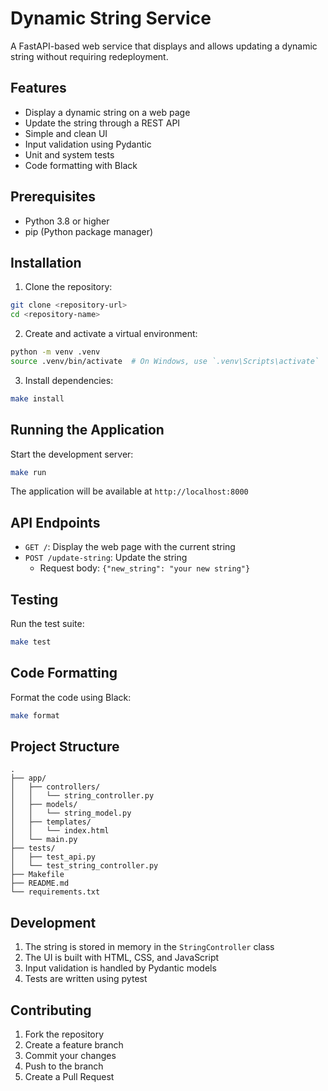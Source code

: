 # Dynamic String Service

A FastAPI-based web service that displays and allows updating a dynamic string without requiring redeployment.

## Features

- Display a dynamic string on a web page
- Update the string through a REST API
- Simple and clean UI
- Input validation using Pydantic
- Unit and system tests
- Code formatting with Black

## Prerequisites

- Python 3.8 or higher
- pip (Python package manager)

## Installation

1. Clone the repository:
```bash
git clone <repository-url>
cd <repository-name>
```

2. Create and activate a virtual environment:
```bash
python -m venv .venv
source .venv/bin/activate  # On Windows, use `.venv\Scripts\activate`
```

3. Install dependencies:
```bash
make install
```

## Running the Application

Start the development server:
```bash
make run
```

The application will be available at `http://localhost:8000`

## API Endpoints

- `GET /`: Display the web page with the current string
- `POST /update-string`: Update the string
  - Request body: `{"new_string": "your new string"}`

## Testing

Run the test suite:
```bash
make test
```

## Code Formatting

Format the code using Black:
```bash
make format
```

## Project Structure

```
.
├── app/
│   ├── controllers/
│   │   └── string_controller.py
│   ├── models/
│   │   └── string_model.py
│   ├── templates/
│   │   └── index.html
│   └── main.py
├── tests/
│   ├── test_api.py
│   └── test_string_controller.py
├── Makefile
├── README.md
└── requirements.txt
```

## Development

1. The string is stored in memory in the `StringController` class
2. The UI is built with HTML, CSS, and JavaScript
3. Input validation is handled by Pydantic models
4. Tests are written using pytest

## Contributing

1. Fork the repository
2. Create a feature branch
3. Commit your changes
4. Push to the branch
5. Create a Pull Request 